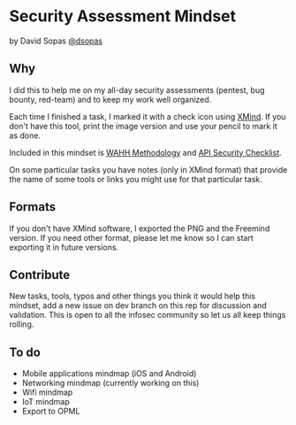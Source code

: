 # Security Assessment Mindset
by David Sopas [@dsopas](https://twitter.com/dsopas)

## Why
I did this to help me on my all-day security assessments (pentest, bug bounty, red-team) and to keep my work well organized.

Each time I finished a task, I marked it with a check icon using [XMind](https://www.xmind.net/). If you don't have this tool, print the image version and use your pencil to mark it as done.

Included in this mindset is [WAHH Methodology](http://mdsec.net/wahh/tasks.html) and [API Security Checklist](https://github.com/shieldfy/API-Security-Checklist).

On some particular tasks you have notes (only in XMind format) that provide the name of some tools or links you might use for that particular task.

## Formats
If you don't have XMind software, I exported the PNG and the Freemind version. If you need other format, please let me know so I can start exporting it in future versions.

## Contribute
New tasks, tools, typos and other things you think it would help this mindset, add a new issue on dev branch on this rep for discussion and validation. This is open to all the infosec community so let us all keep things rolling.

## To do
- Mobile applications mindmap (iOS and Android)
- Networking mindmap (currently working on this)
- Wifi mindmap
- IoT mindmap
- Export to OPML

